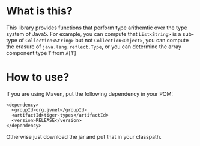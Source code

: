# What is this?

This library provides functions that perform type arithemtic over the type system
of Java5. For example, you can compute that `List<String>` is a sub-type of
`Collection<String>` but not `Collection<Object>`, you can compute
the erasure of `java.lang.reflect.Type`, or you can determine the array
component type `T` from `A[T]`

# How to use?

If you are using Maven, put the following dependency in your POM:

    <dependency>
      <groupId>org.jvnet</groupId>
      <artifactId>tiger-types</artifactId>
      <version>RELEASE</version>
    </dependency>

Otherwise just download the jar and put that in your classpath.


